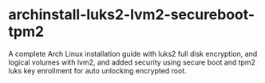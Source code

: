 # archinstall-luks2-lvm2-secureboot-tpm2
A complete Arch Linux installation guide with luks2 full disk encryption, and logical volumes with lvm2, and added security using secure boot and tpm2 luks key enrollment for auto unlocking encrypted root.
